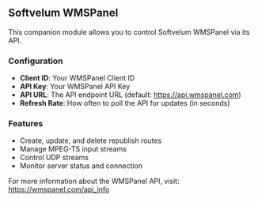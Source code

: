 ## Softvelum WMSPanel

This companion module allows you to control Softvelum WMSPanel via its API.

### Configuration

- **Client ID**: Your WMSPanel Client ID
- **API Key**: Your WMSPanel API Key  
- **API URL**: The API endpoint URL (default: https://api.wmspanel.com)
- **Refresh Rate**: How often to poll the API for updates (in seconds)

### Features

- Create, update, and delete republish routes
- Manage MPEG-TS input streams
- Control UDP streams
- Monitor server status and connection

For more information about the WMSPanel API, visit: https://wmspanel.com/api_info
